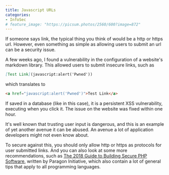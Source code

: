 ```yaml
---
title: Javascript URLs
categories:
- InfoSec
# feature_image: "https://picsum.photos/2560/600?image=872"
---
```


If someone says link, the typical thing you think of would be a http or https url. However, even something as simple as allowing users to submit an url can be a security issue.

A few weeks ago, I found a vulnerability in the configuration of a website's markdown library. This allowed users to submit insecure links, such as
```markdown
[Test Link](javascript:alert('Pwned'))
```
which translates to
```html
<a href="javascript:alert('Pwned')">Test Link</a>
```
If saved in a database (like in this case), it is a persistent XSS vulnerability, executing when you click it. The issue on the website was fixed within one hour.

It's well known that trusting user input is dangerous, and this is an example of yet another avenue it can be abused. An avenue a lot of application developers might not even know about.

To secure against this, you should only allow http or https as protocols for user submitted links. And you can also look at some more recommendations, such as [The 2018 Guide to Building Secure PHP Software](https://paragonie.com/blog/2017/12/2018-guide-building-secure-php-software), written by Paragon Initiative, which also contain a lot of general tips that apply to all programming languages.
